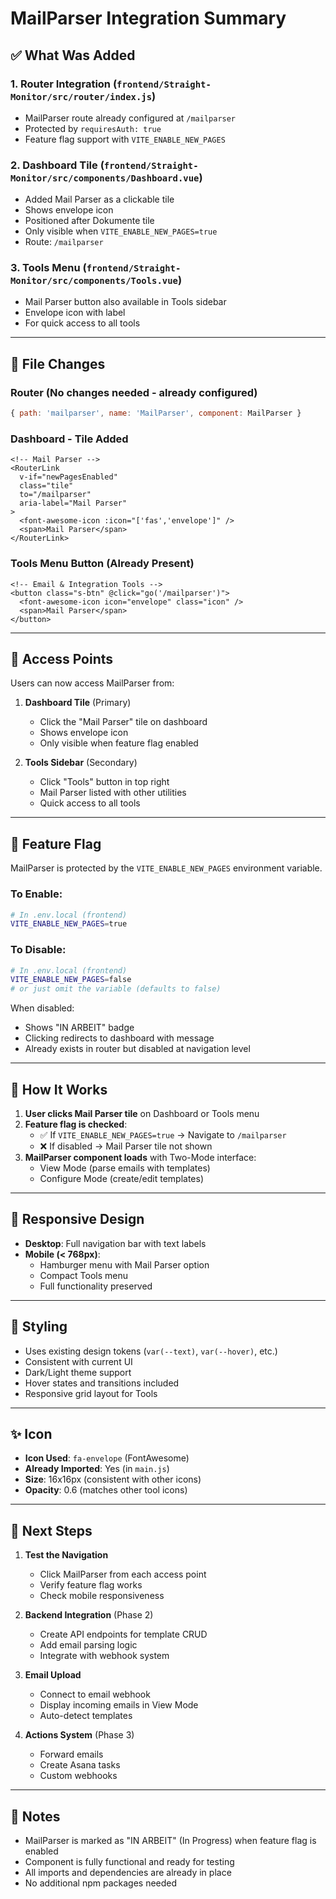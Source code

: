 # MailParser Integration Summary

## ✅ What Was Added

### 1. **Router Integration** (`frontend/Straight-Monitor/src/router/index.js`)
- MailParser route already configured at `/mailparser`
- Protected by `requiresAuth: true`
- Feature flag support with `VITE_ENABLE_NEW_PAGES`

### 2. **Dashboard Tile** (`frontend/Straight-Monitor/src/components/Dashboard.vue`)
- Added Mail Parser as a clickable tile
- Shows envelope icon
- Positioned after Dokumente tile
- Only visible when `VITE_ENABLE_NEW_PAGES=true`
- Route: `/mailparser`

### 3. **Tools Menu** (`frontend/Straight-Monitor/src/components/Tools.vue`)
- Mail Parser button also available in Tools sidebar
- Envelope icon with label
- For quick access to all tools

---

## 📍 File Changes

### Router (No changes needed - already configured)
```javascript
{ path: 'mailparser', name: 'MailParser', component: MailParser }
```

### Dashboard - Tile Added
```vue
<!-- Mail Parser -->
<RouterLink 
  v-if="newPagesEnabled"
  class="tile" 
  to="/mailparser"
  aria-label="Mail Parser"
>
  <font-awesome-icon :icon="['fas','envelope']" />
  <span>Mail Parser</span>
</RouterLink>
```

### Tools Menu Button (Already Present)
```vue
<!-- Email & Integration Tools -->
<button class="s-btn" @click="go('/mailparser')">
  <font-awesome-icon icon="envelope" class="icon" />
  <span>Mail Parser</span>
</button>
```

---

## 🎯 Access Points

Users can now access MailParser from:

1. **Dashboard Tile** (Primary)
   - Click the "Mail Parser" tile on dashboard
   - Shows envelope icon
   - Only visible when feature flag enabled

2. **Tools Sidebar** (Secondary)
   - Click "Tools" button in top right
   - Mail Parser listed with other utilities
   - Quick access to all tools

---

## 🚩 Feature Flag

MailParser is protected by the `VITE_ENABLE_NEW_PAGES` environment variable.

### To Enable:
```bash
# In .env.local (frontend)
VITE_ENABLE_NEW_PAGES=true
```

### To Disable:
```bash
# In .env.local (frontend)
VITE_ENABLE_NEW_PAGES=false
# or just omit the variable (defaults to false)
```

When disabled:
- Shows "IN ARBEIT" badge
- Clicking redirects to dashboard with message
- Already exists in router but disabled at navigation level

---

## 🔧 How It Works

1. **User clicks Mail Parser tile** on Dashboard or Tools menu
2. **Feature flag is checked**:
   - ✅ If `VITE_ENABLE_NEW_PAGES=true` → Navigate to `/mailparser`
   - ❌ If disabled → Mail Parser tile not shown
3. **MailParser component loads** with Two-Mode interface:
   - View Mode (parse emails with templates)
   - Configure Mode (create/edit templates)

---

## 📱 Responsive Design

- **Desktop**: Full navigation bar with text labels
- **Mobile (< 768px)**: 
  - Hamburger menu with Mail Parser option
  - Compact Tools menu
  - Full functionality preserved

---

## 🎨 Styling

- Uses existing design tokens (`var(--text)`, `var(--hover)`, etc.)
- Consistent with current UI
- Dark/Light theme support
- Hover states and transitions included
- Responsive grid layout for Tools

---

## ✨ Icon

- **Icon Used**: `fa-envelope` (FontAwesome)
- **Already Imported**: Yes (in `main.js`)
- **Size**: 16x16px (consistent with other icons)
- **Opacity**: 0.6 (matches other tool icons)

---

## 🚀 Next Steps

1. **Test the Navigation**
   - Click MailParser from each access point
   - Verify feature flag works
   - Check mobile responsiveness

2. **Backend Integration** (Phase 2)
   - Create API endpoints for template CRUD
   - Add email parsing logic
   - Integrate with webhook system

3. **Email Upload**
   - Connect to email webhook
   - Display incoming emails in View Mode
   - Auto-detect templates

4. **Actions System** (Phase 3)
   - Forward emails
   - Create Asana tasks
   - Custom webhooks

---

## 📝 Notes

- MailParser is marked as "IN ARBEIT" (In Progress) when feature flag is enabled
- Component is fully functional and ready for testing
- All imports and dependencies are already in place
- No additional npm packages needed

